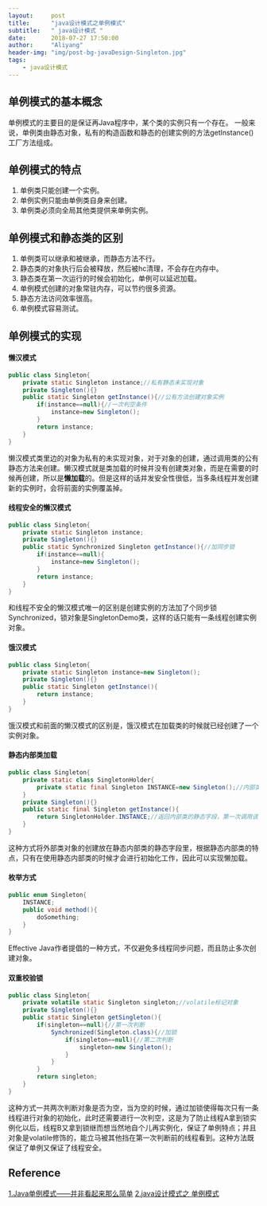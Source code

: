 ```yaml
---
layout:     post
title:      "java设计模式之单例模式"
subtitle:   " java设计模式 "
date:       2018-07-27 17:50:00
author:     "Aliyang"
header-img: "img/post-bg-javaDesign-Singleton.jpg"
tags:
    - java设计模式
---
```

## 单例模式的基本概念
单例模式的主要目的是保证再Java程序中，某个类的实例只有一个存在。
一般来说，单例类由静态对象，私有的构造函数和静态的创建实例的方法getInstance()工厂方法组成。

## 单例模式的特点
1. 单例类只能创建一个实例。
2. 单例实例只能由单例类自身来创建。
3. 单例类必须向全局其他类提供来单例实例。

## 单例模式和静态类的区别
1. 单例类可以继承和被继承，而静态方法不行。
2. 静态类的对象执行后会被释放，然后被hc清理，不会存在内存中。
3. 静态类在第一次运行的时候会初始化，单例可以延迟加载。
4. 单例模式创建的对象常驻内存，可以节约很多资源。
5. 静态方法访问效率很高。
6. 单例模式容易测试。

## 单例模式的实现
#### 懒汉模式
``` java
public class Singleton{
	private static Singleton instance;//私有静态未实现对象
    private Singleton(){}
    public static Singleton getInstance(){//公有方法创建对象实例
    	if(instance==null){//一次判空条件
        	instance=new Singleton();
        }
        return instance;
    }
}
```
懒汉模式类里边的对象为私有的未实现对象，对于对象的创建，通过调用类的公有静态方法来创建。懒汉模式就是类加载的时候并没有创建类对象，而是在需要的时候再创建，所以是**懒加载**的。但是这样的话并发安全性很低，当多条线程并发创建新的实例时，会将前面的实例覆盖掉。

#### 线程安全的懒汉模式
``` java
public class Singleton{
	private static Singleton instance;
    private Singleton(){}
    public static Synchronized Singleton getInstance(){//加同步锁
    	if(instance==null){
        	instance=new Singleton();
        }
        return instance;
    }
}
```
和线程不安全的懒汉模式唯一的区别是创建实例的方法加了个同步锁Synchronized，锁对象是SingletonDemo类，这样的话只能有一条线程创建实例对象。

#### 饿汉模式
``` java
public class Singleton{
	private static Singleton instance=new Singleton();
    private Singleton(){}
    public static Singleton getInstance(){
    	return instance;
    }
}
```
饿汉模式和前面的懒汉模式的区别是，饿汉模式在加载类的时候就已经创建了一个实例对象。

#### 静态内部类加载
``` java
public class Singleton{
	private static class SingletonHolder{
    	private static final Singleton INSTANCE=new Singleton();//内部类里创建外部类实例
    }
    private Singleton(){}
    public static final Singleton getInstance(){
    	return SingletonHolder.INSTANCE;//返回内部类的静态字段，第一次调用该方法的时候会初始化内部类
    }
}
```
这种方式将外部类对象的创建放在静态内部类的静态字段里，根据静态内部类的特点，只有在使用静态内部类的时候才会进行初始化工作，因此可以实现懒加载。

#### 枚举方式
``` java
public enum Singleton{
	INSTANCE;
    public void method(){
    	doSomething;
    }
}
```
Effective Java作者提倡的一种方式，不仅避免多线程同步问题，而且防止多次创建对象。

#### 双重校验锁
``` java
public class Singleton{
	private volatile static Singleton singleton;//volatile标记对象
    private Singleton(){}
    public static Singleton getSingleton(){
    	if(singleton==null){//第一次判断
        	Synchronized(Singleton.class){//加锁
            	if(singleton==null){//第二次判断
                	singleton=new Singleton();
                }
            }
        }
        return singleton;
    }
}
```
这种方式一共两次判断对象是否为空，当为空的时候，通过加锁使得每次只有一条线程进行对象的初始化，此时还需要进行一次判空，这是为了防止线程A拿到锁实例化以后，线程B又拿到锁继而想当然地自个儿再实例化，保证了单例特点；并且对象是volatile修饰的，能立马被其他挡在第一次判断前的线程看到。这种方法既保证了单例又保证了线程安全。


## Reference
[1.Java单例模式——并非看起来那么简单](https://blog.csdn.net/goodlixueyong/article/details/51935526)
[2.java设计模式之 单例模式](https://www.cnblogs.com/kuoAT/p/6725808.html)
